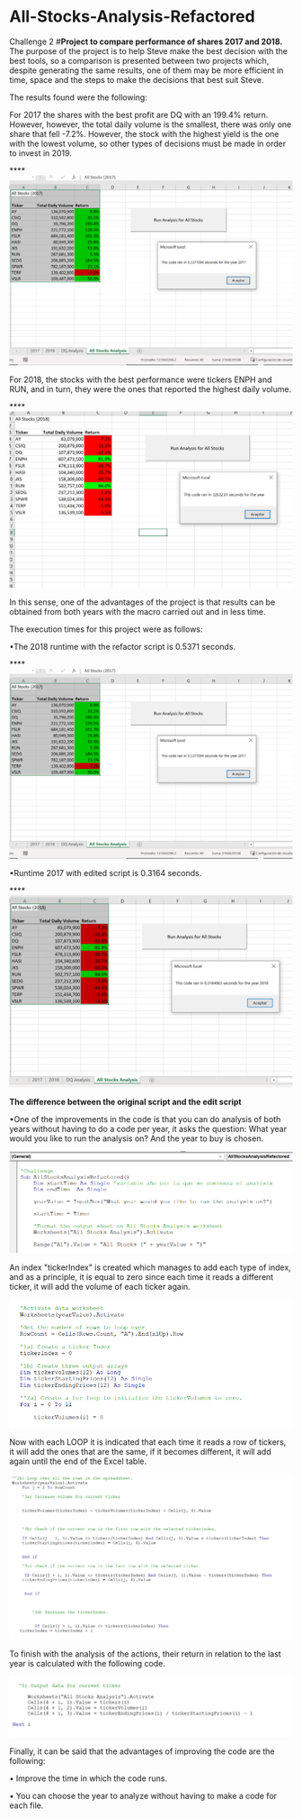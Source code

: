 # All-Stocks-Analysis-Refactored
Challenge 2
#**Project to compare performance of shares 2017 and 2018.**
The purpose of the project is to help Steve make the best decision with the best tools, so a comparison is presented between two projects which, despite generating the same results, one of them may be more efficient in time, space and the steps to make the decisions that best suit Steve.

The results found were the following:

For 2017 the shares with the best profit are DQ with an 199.4% return. However, however, the total daily volume is the smallest, there was only one share that fell -7.2%. However, the stock with the highest yield is the one with the lowest volume, so other types of decisions must be made in order to invest in 2019.

****![This is an image](https://github.com/RH015/All-Stocks-Analysis-Refactored/blob/main/2017.png)

For 2018, the stocks with the best performance were tickers ENPH and RUN, and in turn, they were the ones that reported the highest daily volume.

****![This is an image](https://github.com/RH015/All-Stocks-Analysis-Refactored/blob/main/2018_original.png)

In this sense, one of the advantages of the project is that results can be obtained from both years with the macro carried out and in less time.

The execution times for this project were as follows:

•The 2018 runtime with the refactor script is 0.5371 seconds.

****![This is an image](https://github.com/RH015/All-Stocks-Analysis-Refactored/blob/main/2017.png)

•Runtime 2017 with edited script is 0.3164 seconds.

****![This is an image](https://github.com/RH015/All-Stocks-Analysis-Refactored/blob/main/2018.png)

  **The difference between the original script and the edit script**

•One of the improvements in the code is that you can do analysis of both years without having to do a code per year, it asks the question: What year would you like to run the analysis on? And the year to buy is chosen.

![This is an image](https://github.com/RH015/All-Stocks-Analysis-Refactored/blob/main/Year.png)

An index "tickerIndex" is created which manages to add each type of index, and as a principle, it is equal to zero since each time it reads a different ticker, it will add the volume of each ticker again.

![This is an image](https://github.com/RH015/All-Stocks-Analysis-Refactored/blob/main/INDEX.png)

Now with each LOOP it is indicated that each time it reads a row of tickers, it will add the ones that are the same, if it becomes different, it will add again until the end of the Excel table.

![This is an image](https://github.com/RH015/All-Stocks-Analysis-Refactored/blob/main/LOOP.png)

To finish with the analysis of the actions, their return in relation to the last year is calculated with the following code.

![This is an image](https://github.com/RH015/All-Stocks-Analysis-Refactored/blob/main/Return.png)



Finally, it can be said that the advantages of improving the code are the following:

• Improve the time in which the code runs.

• You can choose the year to analyze without having to make a code for each file.










